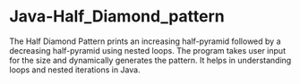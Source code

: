 # Java-Half_Diamond_pattern
The Half Diamond Pattern prints an increasing half-pyramid followed by a decreasing half-pyramid using nested loops. The program takes user input for the size and dynamically generates the pattern. It helps in understanding loops and nested iterations in Java.
